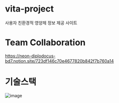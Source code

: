 # vita-project
사용자 친환경적 영양제 정보 제공 사이트


# Team Collaboration
https://neon-diplodocus-bd7.notion.site/723df146c70e4677820b842f7b760a14

# 기술스택
![image](https://github.com/VitaVitaWeb/vita-project/assets/107871734/a1f1941b-a16b-4062-a594-69a3f8ddf8dc)

